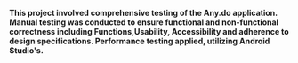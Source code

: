 **This project involved comprehensive testing of the Any.do application. 
Manual testing was conducted to ensure functional and non-functional correctness including Functions,Usability, Accessibility and adherence to design specifications. 
Performance testing applied, utilizing Android Studio's.**
  
